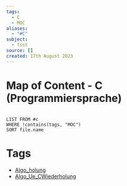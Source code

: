 ```yaml
---
tags:
  - C
  - MOC
aliases:
  - "#C"
subject:
  - fsst
source: []
created: 17th August 2023
---
```


# Map of Content - C (Programmiersprache)

```dataview

LIST FROM #c
WHERE !contains(tags, "MOC")
SORT file.name

```

# Tags

- [Algo_holung](../DS-Algo/Algo_CWiederholung.md)
- [Algo_Ue_CWiederholung](../DS-Algo/Algo_Ue_CWiederholung.md)
